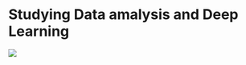 # Studying Data amalysis and Deep Learning

<a href="https://it-study-2002.tistory.com/"><img src="https://img.shields.io/badge/tistory-fc704a?style=flat-square&logo=tistory&logoColor=white"/></a>
